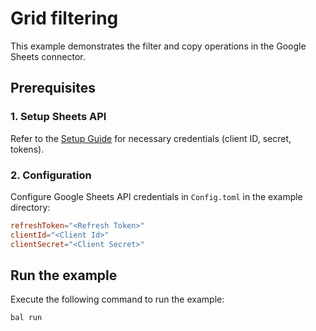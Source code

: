 # Grid filtering

This example demonstrates the filter and copy operations in the Google Sheets connector.

## Prerequisites

### 1. Setup Sheets API

Refer to the [Setup Guide](https://central.ballerina.io/ballerinax/googleapis.gsheets/latest#setup-guide) for necessary credentials (client ID, secret, tokens).

### 2. Configuration

Configure Google Sheets API credentials in `Config.toml` in the example directory:

```toml
refreshToken="<Refresh Token>"
clientId="<Client Id>"
clientSecret="<Client Secret>"
```

## Run the example

Execute the following command to run the example:

```bash
bal run
```
